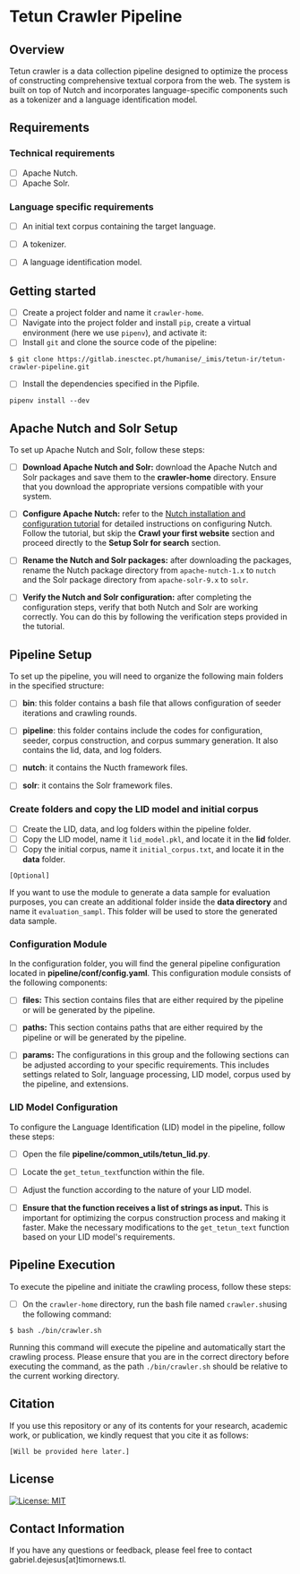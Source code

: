 # Tetun Crawler Pipeline


## Overview

Tetun crawler is a data collection pipeline designed to optimize the process of constructing comprehensive textual corpora from the web. The system is built on top of Nutch and incorporates language-specific components such as a tokenizer and a language identification model.


## Requirements

### Technical requirements
- [ ] Apache Nutch.
- [ ] Apache Solr.

### Language specific requirements
- [ ] An initial text corpus containing the target language.
- [ ] A tokenizer.
- [ ] A language identification model.


## Getting started

- [ ] Create a project folder and name it `crawler-home`.
- [ ] Navigate into the project folder and install `pip`, create a virtual environment (here we use `pipenv`), and activate it:
- [ ] Install `git` and clone the source code of the pipeline:

```
$ git clone https://gitlab.inesctec.pt/humanise/_imis/tetun-ir/tetun-crawler-pipeline.git

```

- [ ]  Install the dependencies specified in the Pipfile.

```
pipenv install --dev
```


## Apache Nutch and Solr Setup

To set up Apache Nutch and Solr, follow these steps:

- [ ] **Download Apache Nutch and Solr:** download the Apache Nutch and Solr packages and save them to the **crawler-home** directory. Ensure that you download the appropriate versions compatible with your system.

- [ ] **Configure Apache Nutch:** refer to the [Nutch installation and configuration tutorial](https://cwiki.apache.org/confluence/display/NUTCH/NutchTutorial) for detailed instructions on configuring Nutch. Follow the tutorial, but skip the **Crawl your first website** section and proceed directly to the **Setup Solr for search** section.

- [ ] **Rename the Nutch and Solr packages:** after downloading the packages, rename the Nutch package directory from `apache-nutch-1.x` to `nutch` and the Solr package directory from `apache-solr-9.x` to `solr`.

- [ ] **Verify the Nutch and Solr configuration:** after completing the configuration steps, verify that both Nutch and Solr are working correctly. You can do this by following the verification steps provided in the tutorial.


## Pipeline Setup

To set up the pipeline, you will need to organize the following main folders in the specified structure:

- [ ] **bin**: this folder contains a bash file that allows configuration of seeder iterations and crawling rounds.
- [ ] **pipeline**: this folder contains include the codes for configuration, seeder, corpus construction, and corpus summary generation. It also contains the lid, data, and log folders.
- [ ] **nutch**: it contains the Nucth framework files.
- [ ] **solr**: it contains the Solr framework files.


### Create folders and copy the LID model and initial corpus

- [ ] Create the LID, data, and log folders within the pipeline folder. 
- [ ] Copy the LID model, name it `lid_model.pkl`, and locate it in the **lid** folder. 
- [ ] Copy the initial corpus, name it `initial_corpus.txt`, and locate it in the **data** folder.

`[Optional]`

If you want to use the module to generate a data sample for evaluation purposes, you can create an additional folder inside the **data directory** and name it `evaluation_sampl`. This folder will be used to store the generated data sample.


### Configuration Module

In the configuration folder, you will find the general pipeline configuration located in **pipeline/conf/config.yaml**. This configuration module consists of the following components:


- [ ] **files:** This section contains files that are either required by the pipeline or will be generated by the pipeline.
- [ ] **paths:** This section contains paths that are either required by the pipeline or will be generated by the pipeline.
- [ ] **params:** The configurations in this group and the following sections can be adjusted according to your specific requirements. This includes settings related to Solr, language processing, LID model, corpus used by the pipeline, and extensions.


### LID Model Configuration

To configure the Language Identification (LID) model in the pipeline, follow these steps:

- [ ] Open the file **pipeline/common_utils/tetun_lid.py**.
- [ ] Locate the `get_tetun_text`function within the file.
- [ ] Adjust the function according to the nature of your LID model.
- [ ] **Ensure that the function receives a list of strings as input.** This is important for optimizing the corpus construction process and making it faster. Make the necessary modifications to the `get_tetun_text` function based on your LID model's requirements.


## Pipeline Execution

To execute the pipeline and initiate the crawling process, follow these steps:

- [ ] On the `crawler-home` directory, run the bash file named `crawler.sh`using the following command:

```
$ bash ./bin/crawler.sh
```

Running this command will execute the pipeline and automatically start the crawling process. Please ensure that you are in the correct directory before executing the command, as the path `./bin/crawler.sh` should be relative to the current working directory.


## Citation
If you use this repository or any of its contents for your research, academic work, or publication, we kindly request that you cite it as follows:

`[Will be provided here later.]`


## License

[![License: MIT](https://img.shields.io/badge/License-MIT-yellow.svg)](https://github.com/borulilitimornews/crawler-pipeline/blob/tetun-crawler-v1-0-1/LICENSE)


## Contact Information
If you have any questions or feedback, please feel free to contact gabriel.dejesus[at]timornews.tl.
